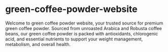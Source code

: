 # green-coffee-powder-website
Welcome to green coffee powder website, your trusted source for premium green coffee powder. Sourced from unroasted Arabica and Robusta coffee beans, our green coffee powder is packed with antioxidants, chlorogenic acid, and essential nutrients to support your weight management, metabolism, and overall health.
